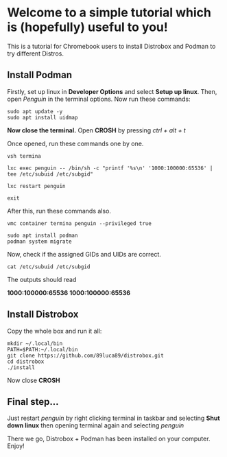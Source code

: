 # Welcome to a simple tutorial which is (hopefully) useful to you!
This is a tutorial for Chromebook users to install Distrobox and Podman to try different Distros.

## Install Podman

Firstly, set up linux in **Developer Options** and select **Setup up linux**. 
Then, open *Penguin* in the terminal options.
Now run these commands:
```
sudo apt update -y
sudo apt install uidmap
```
**Now close the terminal.**
Open **CROSH** by pressing *ctrl + alt + t*

Once opened, run these commands one by one. 
```
vsh termina
```
```
lxc exec penguin -- /bin/sh -c "printf '%s\n' '1000:100000:65536' | tee /etc/subuid /etc/subgid"
```
```
lxc restart penguin
```
```
exit
```
After this, run these commands also.
```
vmc container termina penguin --privileged true
```
```
sudo apt install podman
podman system migrate
```
Now, check if the assigned GIDs and UIDs are correct.
```
cat /etc/subuid /etc/subgid
```

The outputs should read

**1000:100000:65536**
**1000:100000:65536**

## Install Distrobox

Copy the whole box and run it all:
```
mkdir ~/.local/bin
PATH=$PATH:~/.local/bin
git clone https://github.com/89luca89/distrobox.git
cd distrobox
./install
```
Now close **CROSH**

## Final step...

Just restart *penguin* by right clicking terminal in taskbar and selecting **Shut down linux** then opening terminal again and selecting *penguin*

There we go, Distrobox + Podman has been installed on your computer. Enjoy!
